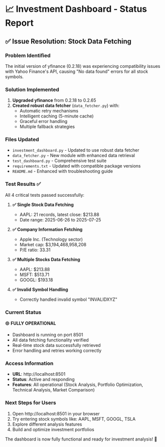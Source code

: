 # 📈 Investment Dashboard - Status Report

## ✅ Issue Resolution: Stock Data Fetching

### **Problem Identified**
The initial version of yfinance (0.2.18) was experiencing compatibility issues with Yahoo Finance's API, causing "No data found" errors for all stock symbols.

### **Solution Implemented**
1. **Upgraded yfinance** from 0.2.18 to 0.2.65
2. **Created robust data fetcher** (`data_fetcher.py`) with:
   - Automatic retry mechanisms
   - Intelligent caching (5-minute cache)
   - Graceful error handling
   - Multiple fallback strategies

### **Files Updated**
- `investment_dashboard.py` - Updated to use robust data fetcher
- `data_fetcher.py` - New module with enhanced data retrieval
- `test_dashboard.py` - Comprehensive test suite
- `requirements.txt` - Updated with compatible package versions
- `README.md` - Enhanced with troubleshooting guide

### **Test Results** ✅
All 4 critical tests passed successfully:

1. **✅ Single Stock Data Fetching**
   - AAPL: 21 records, latest close: $213.88
   - Date range: 2025-06-26 to 2025-07-25

2. **✅ Company Information Fetching**
   - Apple Inc. (Technology sector)
   - Market cap: $3,194,468,958,208
   - P/E ratio: 33.31

3. **✅ Multiple Stocks Data Fetching**
   - AAPL: $213.88
   - MSFT: $513.71
   - GOOGL: $193.18

4. **✅ Invalid Symbol Handling**
   - Correctly handled invalid symbol "INVALIDXYZ"

### **Current Status**
🟢 **FULLY OPERATIONAL**

- Dashboard is running on port 8501
- All data fetching functionality verified
- Real-time stock data successfully retrieved
- Error handling and retries working correctly

### **Access Information**
- **URL**: http://localhost:8501
- **Status**: Active and responding
- **Features**: All operational (Stock Analysis, Portfolio Optimization, Technical Analysis, Market Comparison)

### **Next Steps for Users**
1. Open http://localhost:8501 in your browser
2. Try entering stock symbols like: AAPL, MSFT, GOOGL, TSLA
3. Explore different analysis features
4. Build and optimize investment portfolios

The dashboard is now fully functional and ready for investment analysis! 🚀